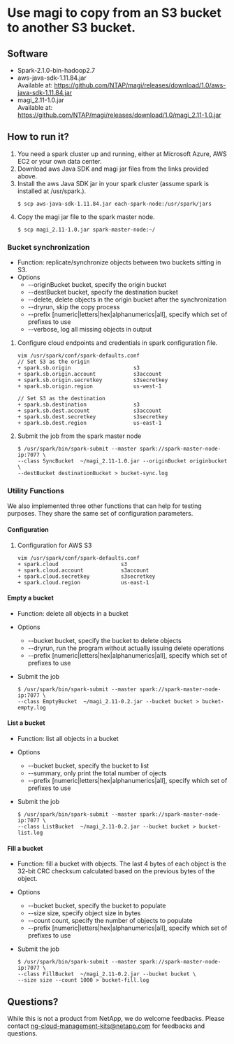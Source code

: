 # Use magi to copy from an S3 bucket to another S3 bucket. #


## Software ##
* Spark-2.1.0-bin-hadoop2.7
* aws-java-sdk-1.11.84.jar  
	Available at: https://github.com/NTAP/magi/releases/download/1.0/aws-java-sdk-1.11.84.jar  
* magi_2.11-1.0.jar  
	Available at: https://github.com/NTAP/magi/releases/download/1.0/magi_2.11-1.0.jar

## How to run it? ##
1. You need a spark cluster up and running, either at Microsoft Azure, AWS EC2 or your own data center.
2. Download aws Java SDK and magi jar files from the links provided above.   
3. Install the aws Java SDK jar in your spark cluster (assume spark is installed at /usr/spark.).
	~~~~
	$ scp aws-java-sdk-1.11.84.jar each-spark-node:/usr/spark/jars
	~~~~
4. Copy the magi jar file to the spark master node.
	~~~~
	$ scp magi_2.11-1.0.jar spark-master-node:~/
	~~~~

### Bucket synchronization ### 
* Function: replicate/synchronize objects between two buckets sitting in S3.
* Options
  * --originBucket bucket, specify the origin bucket 
  * --destBucket bucket, specify the destination bucket
  * --delete, delete objects in the origin bucket after the synchronization
  * --dryrun, skip the copy process
  * --prefix [numeric|letters|hex|alphanumerics|all], specify which set of prefixes to use
  * --verbose, log all missing objects in output

1. Configure cloud endpoints and credentials in spark configuration file.
	~~~~
	vim /usr/spark/conf/spark-defaults.conf
	// Set S3 as the origin
	+ spark.sb.origin                    s3
	+ spark.sb.origin.account            s3account
	+ spark.sb.origin.secretkey          s3secretkey
	+ spark.sb.origin.region             us-west-1

	// Set S3 as the destination
	+ spark.sb.destination               s3
	+ spark.sb.dest.account              s3account
	+ spark.sb.dest.secretkey            s3secretkey
	+ spark.sb.dest.region               us-east-1

	~~~~

	
2. Submit the job from the spark master node
	~~~~
	$ /usr/spark/bin/spark-submit --master spark://spark-master-node-ip:7077 \
	--class SyncBucket  ~/magi_2.11-1.0.jar --originBucket originbucket \
	--destBucket destinationBucket > bucket-sync.log
	~~~~

### Utility Functions ###
We also implemented three other functions that can help for testing purposes. 
They share the same set of configuration parameters. 
#### Configuration ####
1. Configuration for AWS S3
	~~~~
	vim /usr/spark/conf/spark-defaults.conf
	+ spark.cloud                    s3
	+ spark.cloud.account            s3account
	+ spark.cloud.secretkey          s3secretkey
	+ spark.cloud.region             us-east-1
	~~~~

#### Empty a bucket ####
* Function: delete all objects in a bucket
* Options
  * --bucket bucket, specify the bucket to delete objects
  * --dryrun, run the program without actually issuing delete operations
  * --prefix [numeric|letters|hex|alphanumerics|all], specify which set of prefixes to use

* Submit the job
	~~~~
	$ /usr/spark/bin/spark-submit --master spark://spark-master-node-ip:7077 \
	--class EmptyBucket  ~/magi_2.11-0.2.jar --bucket bucket > bucket-empty.log
	~~~~

#### List a bucket ####
* Function: list all objects in a bucket
* Options
  * --bucket bucket, specify the bucket to list
  * --summary, only print the total number of ojects
  * --prefix [numeric|letters|hex|alphanumerics|all], specify which set of prefixes to use

* Submit the job
	~~~~
	$ /usr/spark/bin/spark-submit --master spark://spark-master-node-ip:7077 \
	--class ListBucket  ~/magi_2.11-0.2.jar --bucket bucket > bucket-list.log
	~~~~

#### Fill a bucket ####
* Function: fill a bucket with objects. The last 4 bytes of each object is the 32-bit CRC checksum calculated based on the previous bytes of the object.   
* Options
  * --bucket bucket, specify the bucket to populate
  * --size size, specify object size in bytes
  * --count count, specify the number of objects to populate
  * --prefix [numeric|letters|hex|alphanumerics|all], specify which set of prefixes to use

* Submit the job
	~~~~
	$ /usr/spark/bin/spark-submit --master spark://spark-master-node-ip:7077 \
	--class FillBucket  ~/magi_2.11-0.2.jar --bucket bucket \
	--size size --count 1000 > bucket-fill.log
	~~~~

## Questions? ##
While this is not a product from NetApp, we do welcome feedbacks. Please contact ng-cloud-management-kits@netapp.com for feedbacks and questions. 
